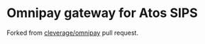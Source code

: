 # Omnipay gateway for Atos SIPS

Forked from [cleverage/omnipay](https://github.com/cleverage/omnipay/tree/86393d95e6413fc986f4559dadf523d7a0103dc5) pull request.